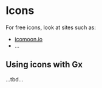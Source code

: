 # Icons

For free icons, look at sites such as:

- [icomoon.io](http://icomoon.io)
- ...

## Using icons with Gx

...tbd...
